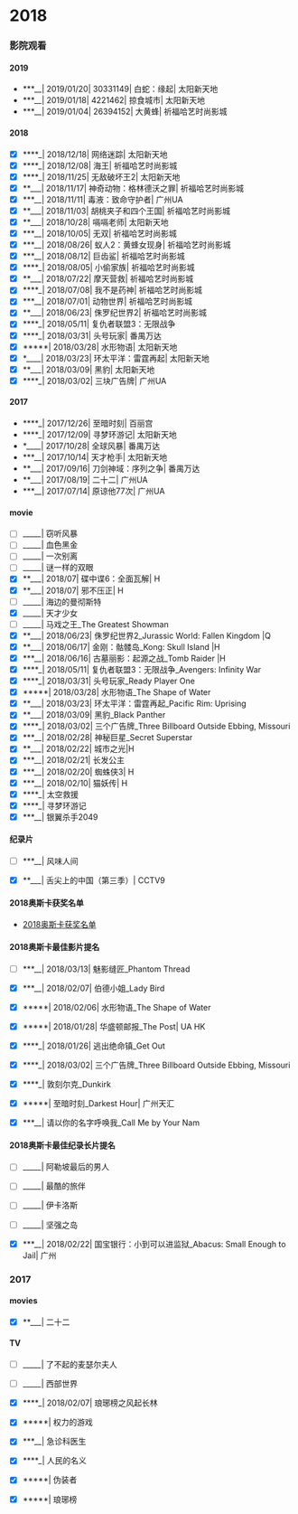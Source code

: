 # 2018

### 影院观看

#### 2019

- ***__| 2019/01/20| 30331149| 白蛇：缘起| 太阳新天地
- ***__| 2019/01/18| 4221462| 掠食城市| 太阳新天地
- ***__| 2019/01/04| 26394152| 大黄蜂| 祈福哈艺时尚影城

#### 2018

- [x] ****_| 2018/12/18| 网络迷踪| 太阳新天地
- [x] ****_| 2018/12/08| 海王| 祈福哈艺时尚影城
- [x] ****_| 2018/11/25| 无敌破坏王2| 太阳新天地
- [x] **___| 2018/11/17| 神奇动物：格林德沃之罪| 祈福哈艺时尚影城
- [x] ***__| 2018/11/11| 毒液：致命守护者| 广州UA
- [x] **___| 2018/11/03| 胡桃夹子和四个王国| 祈福哈艺时尚影城
- [x] **___| 2018/10/28| 嗝嗝老师| 太阳新天地
- [x] ***__| 2018/10/05| 无双| 祈福哈艺时尚影城
- [x] ***__| 2018/08/26| 蚁人2：黄蜂女现身| 祈福哈艺时尚影城
- [x] ***__| 2018/08/12| 巨齿鲨| 祈福哈艺时尚影城
- [x] ****_| 2018/08/05| 小偷家族| 祈福哈艺时尚影城
- [x] **___| 2018/07/22| 摩天营救| 祈福哈艺时尚影城
- [x] ****_| 2018/07/08| 我不是药神| 祈福哈艺时尚影城
- [x] ***__| 2018/07/01| 动物世界| 祈福哈艺时尚影城
- [x] **___| 2018/06/23| 侏罗纪世界2| 祈福哈艺时尚影城
- [x] ****_| 2018/05/11| 复仇者联盟3：无限战争
- [x] ****_| 2018/03/31| 头号玩家| 番禺万达
- [x] *****| 2018/03/28| 水形物语| 太阳新天地
- [x] *____| 2018/03/23| 环太平洋：雷霆再起| 太阳新天地
- [x] **___| 2018/03/09| 黑豹| 太阳新天地
- [x] ****_| 2018/03/02| 三块广告牌| 广州UA

#### 2017

- ****_| 2017/12/26| 至暗时刻| 百丽宫
- ****_| 2017/12/09| 寻梦环游记| 太阳新天地
- *____| 2017/10/28| 全球风暴| 番禺万达
- ***__| 2017/10/14| 天才枪手| 太阳新天地
- **___| 2017/09/16| 刀剑神域：序列之争| 番禺万达
- **___| 2017/08/19| 二十二| 广州UA
- ***__| 2017/07/14| 原谅他77次| 广州UA


#### movie

- [ ] _____| 窃听风暴
- [ ] _____| 血色黑金
- [ ] _____| 一次别离
- [ ] _____| 谜一样的双眼
- [x] **___| 2018/07| 碟中谍6：全面瓦解| H
- [x] **___| 2018/07| 邪不压正| H
- [ ] _____| 海边的曼彻斯特
- [x] _____| 天才少女
- [ ] _____| 马戏之王_The Greatest Showman
- [x] **___| 2018/06/23| 侏罗纪世界2_Jurassic World: Fallen Kingdom |Q
- [x] **___| 2018/06/17| 金刚：骷髅岛_Kong: Skull Island |H
- [x] ***__| 2018/06/16| 古墓丽影：起源之战_Tomb Raider |H
- [x] ****_| 2018/05/11| 复仇者联盟3：无限战争_Avengers: Infinity War
- [x] ****_| 2018/03/31| 头号玩家_Ready Player One
- [x] *****| 2018/03/28| 水形物语_The Shape of Water
- [x] **___| 2018/03/23| 环太平洋：雷霆再起_Pacific Rim: Uprising
- [x] **___| 2018/03/09| 黑豹_Black Panther
- [x] ****_| 2018/03/02| 三个广告牌_Three Billboard Outside Ebbing, Missouri
- [x] ***__| 2018/02/28| 神秘巨星_Secret Superstar
- [x] **___| 2018/02/22| 城市之光|H
- [x] ***__| 2018/02/21| 长发公主
- [x] ***__| 2018/02/20| 蜘蛛侠3| H
- [x] ***__| 2018/02/10| 猫妖传| H
- [x] ****_| 太空救援
- [x] ****_| 寻梦环游记
- [x] ***__| 银翼杀手2049

#### 纪录片

- [ ] ***__| 风味人间
- [x] **___| 舌尖上的中国（第三季）| CCTV9


#### 2018奥斯卡获奖名单

- [2018奥斯卡获奖名单](2018/2018_Oscar.md)

#### 2018奥斯卡最佳影片提名

- [ ] ***__| 2018/03/13| 魅影缝匠_Phantom Thread
- [x] ***__| 2018/02/07| 伯德小姐_Lady Bird
- [x] *****| 2018/02/06| 水形物语_The Shape of Water
- [x] *****| 2018/01/28| 华盛顿邮报_The Post| UA HK
- [x] ****_| 2018/01/26| 逃出绝命镇_Get Out
- [x] ****_| 2018/03/02| 三个广告牌_Three Billboard Outside Ebbing, Missouri
- [x] ****_| 敦刻尔克_Dunkirk
- [x] *****| 至暗时刻_Darkest Hour| 广州天汇
- [x] ***__| 请以你的名字呼唤我_Call Me by Your Nam


#### 2018奥斯卡最佳纪录长片提名

- [ ] _____| 阿勒坡最后的男人
- [ ] _____| 最酷的旅伴
- [ ] _____| 伊卡洛斯
- [ ] _____| 坚强之岛
- [x] ***__| 2018/02/22| 国宝银行：小到可以进监狱_Abacus: Small Enough to Jail| 广州


### 2017

#### movies

- [x] **___| 二十二

#### TV

- [ ] _____| 了不起的麦瑟尔夫人
- [ ] _____| 西部世界
- [x] ****_| 2018/02/07| 琅琊榜之风起长林
- [x] *****| 权力的游戏
- [x] ***__| 急诊科医生
- [x] ****_| 人民的名义
- [x] *****| 伪装者
- [x] *****| 琅琊榜

